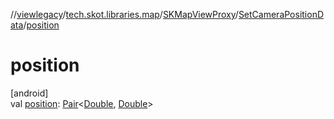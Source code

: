 //[viewlegacy](../../../../index.md)/[tech.skot.libraries.map](../../index.md)/[SKMapViewProxy](../index.md)/[SetCameraPositionData](index.md)/[position](position.md)

# position

[android]\
val [position](position.md): [Pair](https://kotlinlang.org/api/latest/jvm/stdlib/kotlin/-pair/index.html)&lt;[Double](https://kotlinlang.org/api/latest/jvm/stdlib/kotlin/-double/index.html), [Double](https://kotlinlang.org/api/latest/jvm/stdlib/kotlin/-double/index.html)&gt;
